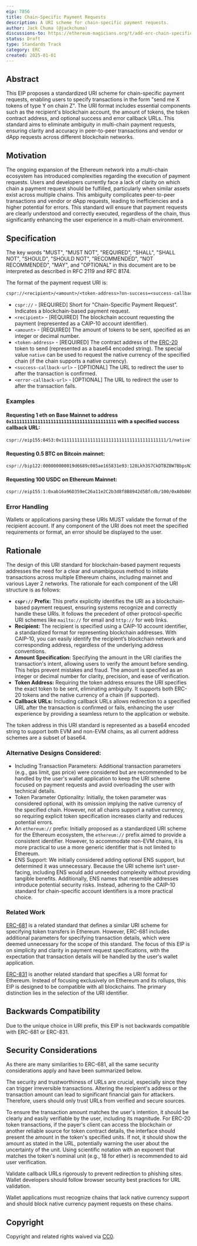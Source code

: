 ```yaml
---
eip: 7856
title: Chain-Specific Payment Requests
description: A URI scheme for chain-specific payment requests.
author: Jack Chuma (@jackchuma)
discussions-to: https://ethereum-magicians.org/t/add-erc-chain-specific-payment-requests/22379
status: Draft
type: Standards Track
category: ERC
created: 2025-01-01
---
```


## Abstract

This EIP proposes a standardized URI scheme for chain-specific payment requests, enabling users to specify transactions in the form "send me X tokens of type Y on chain Z". The URI format includes essential components such as the recipient's blockchain account, the amount of tokens, the token contract address, and optional success and error callback URLs. This standard aims to eliminate ambiguity in multi-chain payment requests, ensuring clarity and accuracy in peer-to-peer transactions and vendor or dApp requests across different blockchain networks.

## Motivation

The ongoing expansion of the Ethereum network into a multi-chain ecosystem has introduced complexities regarding the execution of payment requests. Users and developers currently face a lack of clarity on which chain a payment request should be fulfilled, particularly when similar assets exist across multiple chains. This ambiguity complicates peer-to-peer transactions and vendor or dApp requests, leading to inefficiencies and a higher potential for errors. This standard will ensure that payment requests are clearly understood and correctly executed, regardless of the chain, thus significantly enhancing the user experience in a multi-chain environment.

## Specification

The key words "MUST", "MUST NOT", "REQUIRED", "SHALL", "SHALL NOT", "SHOULD", "SHOULD NOT", "RECOMMENDED", "NOT RECOMMENDED", "MAY", and "OPTIONAL" in this document are to be interpreted as described in RFC 2119 and RFC 8174.

The format of the payment request URI is:

```txt
cspr://<recipient>/<amount>/<token-address>?on-success=<success-callback-url>&on-error=<error-callback-url>
```

- `cspr://` - [REQUIRED] Short for "Chain-Specific Payment Request". Indicates a blockchain-based payment request.
- `<recipient>` - [REQUIRED] The blockchain account requesting the payment (represented as a CAIP-10 account identifier).
- `<amount>` - [REQUIRED] The amount of tokens to be sent, specified as an integer or decimal number.
- `<token-address>` - [REQUIRED] The contract address of the [ERC-20](./erc-20.md) token to send (represented as a base64 encoded string). The special value `native` can be used to request the native currency of the specified chain (if the chain supports a native currency).
- `<success-callback-url>` - [OPTIONAL] The URL to redirect the user to after the transaction is confirmed.
- `<error-callback-url>` - [OPTIONAL] The URL to redirect the user to after the transaction fails.

### Examples

#### Requesting 1 eth on Base Mainnet to address `0x1111111111111111111111111111111111111111` with a specified success callback URL:

```txt
cspr://eip155:8453:0x1111111111111111111111111111111111111111/1/native?on-success=https://example.com
```

#### Requesting 0.5 BTC on Bitcoin mainnet:

```txt
cspr://bip122:000000000019d6689c085ae165831e93:128Lkh3S7CkDTBZ8W7BbpsN3YYizJMp8p6/0.5/native
```

#### Requesting 100 USDC on Ethereum Mainnet:

```txt
cspr://eip155:1:0xab16a96D359eC26a11e2C2b3d8f8B8942d5Bfcdb/100/0xA0b86991c6218b36c1d19D4a2e9Eb0cE3606eB48
```

### Error Handling

Wallets or applications parsing these URIs MUST validate the format of the recipient account. If any component of the URI does not meet the specified requirements or format, an error should be displayed to the user.

## Rationale

The design of this URI standard for blockchain-based payment requests addresses the need for a clear and unambiguous method to initiate transactions across multiple Ethereum chains, including mainnet and various Layer 2 networks. The rationale for each component of the URI structure is as follows:

- **`cspr://` Prefix:** This prefix explicitly identifies the URI as a blockchain-based payment request, ensuring systems recognize and correctly handle these URIs. It follows the precedent of other protocol-specific URI schemes like `mailto://` for email and `http://` for web links.
- **Recipient:** The recipient is specified using a CAIP-10 account identifier, a standardized format for representing blockchain addresses. With CAIP-10, you can easily identify the recipient’s blockchain network and corresponding address, regardless of the underlying address conventions.
- **Amount Specification:** Specifying the amount in the URI clarifies the transaction's intent, allowing users to verify the amount before sending. This helps prevent mistakes and fraud. The amount is specified as an integer or decimal number for clarity, precision, and ease of verification.
- **Token Address:** Requiring the token address ensures the URI specifies the exact token to be sent, eliminating ambiguity. It supports both ERC-20 tokens and the native currency of a chain (if supported).
- **Callback URLs:** Including callback URLs allows redirection to a specified URL after the transaction is confirmed or fails, enhancing the user experience by providing a seamless return to the application or website.

The token address in this URI standard is represented as a base64 encoded string to support both EVM and non-EVM chains, as all current address schemes are a subset of base64.

### Alternative Designs Considered:

- Including Transaction Parameters: Additional transaction parameters (e.g., gas limit, gas price) were considered but are recommended to be handled by the user's wallet application to keep the URI scheme focused on payment requests and avoid overloading the user with technical details.
- Token Parameter Optionality: Initially, the token parameter was considered optional, with its omission implying the native currency of the specified chain. However, not all chains support a native currency, so requiring explicit token specification increases clarity and reduces potential errors.
- An `ethereum://` prefix: Initially proposed as a standardized URI scheme for the Ethereum ecosystem, the `ethereum://` prefix aimed to provide a consistent identifier. However, to accommodate non-EVM chains, it is more practical to use a more generic identifier that is not limited to Ethereum.
- ENS Support: We initially considered adding optional ENS support, but determined it was unnecessary. Because the URI scheme isn’t user-facing, including ENS would add unneeded complexity without providing tangible benefits. Additionally, ENS names that resemble addresses introduce potential security risks. Instead, adhering to the CAIP-10 standard for chain-specific account identifiers is a more practical choice.

### Related Work

[ERC-681](./erc-681.md) is a related standard that defines a similar URI scheme for specifying token transfers in Ethereum. However, ERC-681 includes additional parameters for specifying transaction details, which were deemed unnecessary for the scope of this standard. The focus of this EIP is on simplicity and clarity in payment request specifications, with the expectation that transaction details will be handled by the user's wallet application.

[ERC-831](./erc-831.md) is another related standard that specifies a URI format for Ethereum. Instead of focusing exclusively on Ethereum and its rollups, this EIP is designed to be compatible with all blockchains. The primary distinction lies in the selection of the URI identifier.

## Backwards Compatibility

Due to the unique choice in URI prefix, this EIP is not backwards compatible with ERC-681 or ERC-831.

## Security Considerations

As there are many similarities to ERC-681, all the same security considerations apply and have been summarized below.

The security and trustworthiness of URLs are crucial, especially since they can trigger irreversible transactions. Altering the recipient's address or the transaction amount can lead to significant financial gain for attackers. Therefore, users should only trust URLs from verified and secure sources.

To ensure the transaction amount matches the user's intention, it should be clearly and easily verifiable by the user, including its magnitude. For ERC-20 token transactions, if the payer's client can access the blockchain or another reliable source for token contract details, the interface should present the amount in the token's specified units. If not, it should show the amount as stated in the URL, potentially warning the user about the uncertainty of the unit. Using scientific notation with an exponent that matches the token's nominal unit (e.g., 18 for ether) is recommended to aid user verification.

Validate callback URLs rigorously to prevent redirection to phishing sites. Wallet developers should follow browser security best practices for URL validation.

Wallet applications must recognize chains that lack native currency support and should block native currency payment requests on these chains.

## Copyright

Copyright and related rights waived via [CC0](../LICENSE.md).
